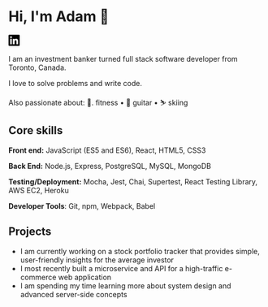 
# Hi, I'm Adam 👋

[<img src="./linkedin.svg" width="22px" alt="linkedin-adamklingbaum">](https://www.linkedin.com/in/adamklingbaum/)

I am an investment banker turned full stack software developer from Toronto, Canada.

I love to solve problems and write code. 

Also passionate about: 💪. fitness • 🎸  guitar • ⛷️  skiing 


## Core skills
**Front end:** JavaScript (ES5 and ES6), React, HTML5, CSS3

**Back End:** Node.js, Express, PostgreSQL, MySQL, MongoDB

**Testing/Deployment:** Mocha, Jest, Chai, Supertest, React Testing Library, AWS EC2, Heroku

**Developer Tools**: Git, npm, Webpack, Babel

## Projects
- I am currently working on a stock portfolio tracker that provides simple, user-friendly insights for the average investor
- I most recently built a microservice and API for a high-traffic e-commerce web application
- I am spending my time learning more about system design and advanced server-side concepts
